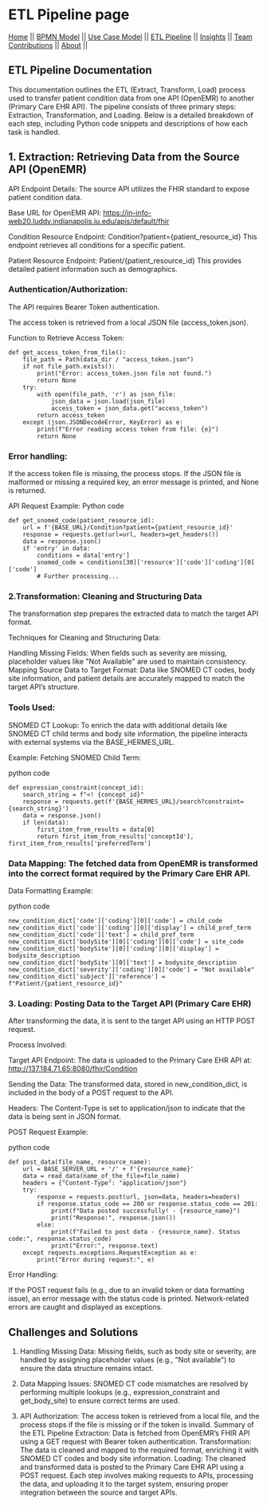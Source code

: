 # ETL Pipeline page

[Home](./index.md) ||
[BPMN Model](./bpmn.md) ||
[Use Case Model](./use_case.md) ||
[ETL Pipeline](./etl_pipeline.md) ||
[Insights](./insights.md) ||
[Team Contributions](./team_contrib.md) ||
[About](./about.md) ||

##  ETL Pipeline Documentation

This documentation outlines the ETL (Extract, Transform, Load) process used to transfer patient condition data from one API (OpenEMR) to another (Primary Care EHR API). The pipeline consists of three primary steps: Extraction, Transformation, and Loading. Below is a detailed breakdown of each step, including Python code snippets and descriptions of how each task is handled.

## 1. Extraction: Retrieving Data from the Source API (OpenEMR)
API Endpoint Details:
The source API utilizes the FHIR standard to expose patient condition data.

Base URL for OpenEMR API:
https://in-info-web20.luddy.indianapolis.iu.edu/apis/default/fhir

Condition Resource Endpoint:
Condition?patient={patient_resource_id}
This endpoint retrieves all conditions for a specific patient.

Patient Resource Endpoint:
Patient/{patient_resource_id}
This provides detailed patient information such as demographics.

### Authentication/Authorization:
The API requires Bearer Token authentication.

The access token is retrieved from a local JSON file (access_token.json).

Function to Retrieve Access Token:

```
def get_access_token_from_file():
    file_path = Path(data_dir / "access_token.json")
    if not file_path.exists():
        print("Error: access_token.json file not found.")
        return None
    try:
        with open(file_path, 'r') as json_file:
            json_data = json.load(json_file)
            access_token = json_data.get("access_token")
        return access_token
    except (json.JSONDecodeError, KeyError) as e:
        print(f"Error reading access token from file: {e}")
        return None
```
### Error handling:

If the access token file is missing, the process stops.
If the JSON file is malformed or missing a required key, an error message is printed, and None is returned.

API Request Example:
Python code

```
def get_snomed_code(patient_resource_id):
    url = f'{BASE_URL}/Condition?patient={patient_resource_id}'
    response = requests.get(url=url, headers=get_headers())
    data = response.json()
    if 'entry' in data:
        conditions = data['entry']
        snomed_code = conditions[30]['resource']['code']['coding'][0]['code']
        # Further processing...
```

### 2.Transformation: Cleaning and Structuring Data

The transformation step prepares the extracted data to match the target API format.

Techniques for Cleaning and Structuring Data:

Handling Missing Fields: When fields such as severity are missing, placeholder values like "Not Available" are used to maintain consistency.
Mapping Source Data to Target Format: Data like SNOMED CT codes, body site information, and patient details are accurately mapped to match the target API’s structure.

### Tools Used:

SNOMED CT Lookup: To enrich the data with additional details like SNOMED CT child terms and body site information, the pipeline interacts with external systems via the BASE_HERMES_URL.

Example: Fetching SNOMED Child Term:

python code
```
def expression_constraint(concept_id):
    search_string = f"<! {concept_id}"
    response = requests.get(f'{BASE_HERMES_URL}/search?constraint={search_string}')
    data = response.json()
    if len(data):
        first_item_from_results = data[0]
        return first_item_from_results['conceptId'], first_item_from_results['preferredTerm']
```
### Data Mapping: The fetched data from OpenEMR is transformed into the correct format required by the Primary Care EHR API.

Data Formatting Example:

python code

```
new_condition_dict['code']['coding'][0]['code'] = child_code
new_condition_dict['code']['coding'][0]['display'] = child_pref_term
new_condition_dict['code']['text'] = child_pref_term
new_condition_dict['bodySite'][0]['coding'][0]['code'] = site_code
new_condition_dict['bodySite'][0]['coding'][0]['display'] = bodysite_description
new_condition_dict['bodySite'][0]['text'] = bodysite_description
new_condition_dict['severity']['coding'][0]['code'] = "Not available"
new_condition_dict['subject']['reference'] = f"Patient/{patient_resource_id}"
```
### 3. Loading: Posting Data to the Target API (Primary Care EHR)
After transforming the data, it is sent to the target API using an HTTP POST request.

Process Involved:

Target API Endpoint:
The data is uploaded to the Primary Care EHR API at:
http://137.184.71.65:8080/fhir/Condition

Sending the Data:
The transformed data, stored in new_condition_dict, is included in the body of a POST request to the API.

Headers:
The Content-Type is set to application/json to indicate that the data is being sent in JSON format.

POST Request Example:

python code

```
def post_data(file_name, resource_name):
    url = BASE_SERVER_URL + '/' + f'{resource_name}'
    data = read_data(name_of_the_file=file_name)
    headers = {"Content-Type": "application/json"}
    try:
        response = requests.post(url, json=data, headers=headers)
        if response.status_code == 200 or response.status_code == 201:
            print(f"Data posted successfully! - {resource_name}")
            print("Response:", response.json())
        else:
            print(f"Failed to post data - {resource_name}. Status code:", response.status_code)
            print("Error:", response.text)
    except requests.exceptions.RequestException as e:
        print("Error during request:", e)
```
Error Handling:

If the POST request fails (e.g., due to an invalid token or data formatting issue), an error message with the status code is printed.
Network-related errors are caught and displayed as exceptions.

## Challenges and Solutions
1. Handling Missing Data:
Missing fields, such as body site or severity, are handled by assigning placeholder values (e.g., "Not available") to ensure the data structure remains intact.
2. Data Mapping Issues:
SNOMED CT code mismatches are resolved by performing multiple lookups (e.g., expression_constraint and get_body_site) to ensure correct terms are used.

3. API Authorization:
The access token is retrieved from a local file, and the process stops if the file is missing or if the token is invalid.
Summary of the ETL Pipeline
Extraction: Data is fetched from OpenEMR’s FHIR API using a GET request with Bearer token authentication.
Transformation: The data is cleaned and mapped to the required format, enriching it with SNOMED CT codes and body site information.
Loading: The cleaned and transformed data is posted to the Primary Care EHR API using a POST request.
Each step involves making requests to APIs, processing the data, and uploading it to the target system, ensuring proper integration between the source and target APIs.